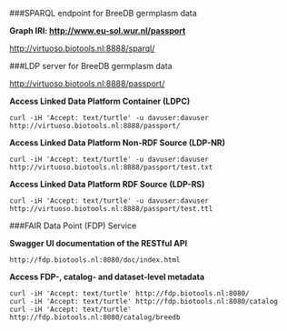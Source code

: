 ###SPARQL endpoint for BreeDB germplasm data

**Graph IRI: http://www.eu-sol.wur.nl/passport**

http://virtuoso.biotools.nl:8888/sparql/

###LDP server for BreeDB germplasm data

http://virtuoso.biotools.nl:8888/passport/

**Access Linked Data Platform Container (LDPC)**
```
curl -iH 'Accept: text/turtle' -u davuser:davuser http://virtuoso.biotools.nl:8888/passport/
```
**Access Linked Data Platform Non-RDF Source (LDP-NR)**
```
curl -iH 'Accept: text/turtle' -u davuser:davuser http://virtuoso.biotools.nl:8888/passport/test.txt
```
**Access Linked Data Platform RDF Source (LDP-RS)**
```
curl -iH 'Accept: text/turtle' -u davuser:davuser http://virtuoso.biotools.nl:8888/passport/test.ttl
```
###FAIR Data Point (FDP) Service

**Swagger UI documentation of the RESTful API**
```
http://fdp.biotools.nl:8080/doc/index.html
```

**Access FDP-, catalog- and dataset-level metadata**
```
curl -iH 'Accept: text/turtle' http://fdp.biotools.nl:8080/
curl -iH 'Accept: text/turtle' http://fdp.biotools.nl:8080/catalog
curl -iH 'Accept: text/turtle' http://fdp.biotools.nl:8080/catalog/breedb
```
